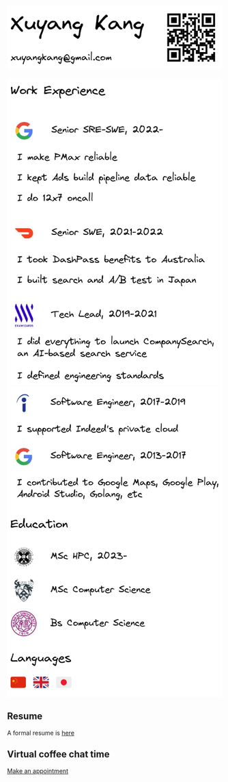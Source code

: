 ![](header.png)
===
![](left_v2.png) ![](right.png)

## Resume
A formal resume is [here](https://xuyang.me/#!resume.md)

## Virtual coffee chat time
[Make an appointment](https://calendar.app.google/Qxk63uBCAb8F4Tg28)
